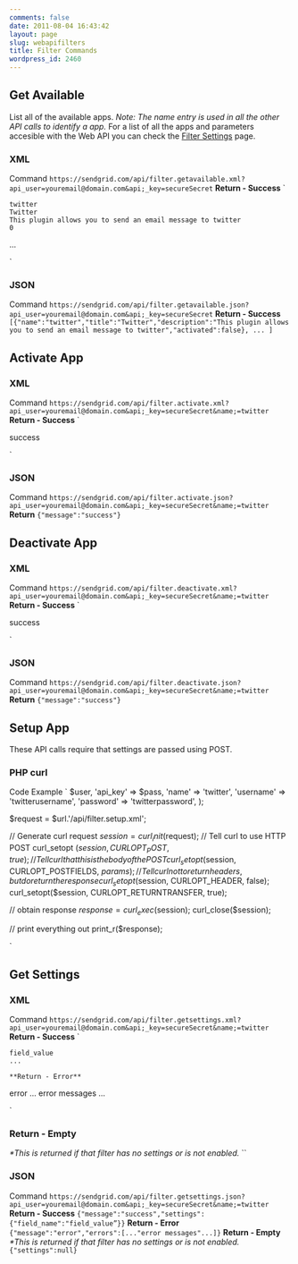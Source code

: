 ```yaml
---
comments: false
date: 2011-08-04 16:43:42
layout: page
slug: webapifilters
title: Filter Commands
wordpress_id: 2460
---
```





## Get Available


List all of the available apps.
_Note: The name entry is used in all the other API calls to identify a app._
For a list of all the apps and parameters accesible with the Web API you can check the [Filter Settings](/documentation/api/web-api/filtersettings/) page.





### XML


Command
`https://sendgrid.com/api/filter.getavailable.xml?api_user=youremail@domain.com&api;_key=secureSecret`
**Return - Success**
`

  
    twitter
    Twitter
    This plugin allows you to send an email message to twitter
    0
  
  ...

`


### JSON


Command
`https://sendgrid.com/api/filter.getavailable.json?api_user=youremail@domain.com&api;_key=secureSecret`
**Return - Success**
`[{"name":"twitter","title":"Twitter","description":"This plugin allows you to send an email message to twitter","activated":false}, ... ]`






## Activate App




### XML


Command
`https://sendgrid.com/api/filter.activate.xml?api_user=youremail@domain.com&api;_key=secureSecret&name;=twitter`
**Return - Success**
`

  success

`


### JSON


Command
`https://sendgrid.com/api/filter.activate.json?api_user=youremail@domain.com&api;_key=secureSecret&name;=twitter`
**Return**
`{"message":"success"}`






## Deactivate App




### XML


Command
`https://sendgrid.com/api/filter.deactivate.xml?api_user=youremail@domain.com&api;_key=secureSecret&name;=twitter`
**Return - Success**
`

  success

`


### JSON


Command
`https://sendgrid.com/api/filter.deactivate.json?api_user=youremail@domain.com&api;_key=secureSecret&name;=twitter`
**Return**
`{"message":"success"}`






## Setup App


These API calls require that settings are passed using POST.


### PHP curl


Code Example
` $user,
  'api_key' => $pass,
  'name' => 'twitter',
  'username' => 'twitterusername',
  'password' => 'twitterpassword',
);

$request = $url.'/api/filter.setup.xml';

// Generate curl request
$session = curl_init($request);
// Tell curl to use HTTP POST
curl_setopt ($session, CURLOPT_POST, true);
// Tell curl that this is the body of the POST
curl_setopt ($session, CURLOPT_POSTFIELDS, $params);
// Tell curl not to return headers, but do return the response
curl_setopt($session, CURLOPT_HEADER, false);
curl_setopt($session, CURLOPT_RETURNTRANSFER, true);
 
// obtain response
$response = curl_exec($session);
curl_close($session);
 
// print everything out
print_r($response);

`






## Get Settings




### XML


Command
`https://sendgrid.com/api/filter.getsettings.xml?api_user=youremail@domain.com&api;_key=secureSecret&name;=twitter`
**Return - Success**
`

    field_value
    ...

`
**Return - Error**
`

  error
  ... error messages ...

`


### Return - Empty


_*This is returned if that filter has no settings or is not enabled._
``


### JSON


Command
`https://sendgrid.com/api/filter.getsettings.json?api_user=youremail@domain.com&api;_key=secureSecret&name;=twitter`
**Return - Success**
`{"message":"success","settings":{"field_name":"field_value”}}`
**Return - Error**
`{"message":"error","errors":[..."error messages"...]}`
**Return - Empty**
_*This is returned if that filter has no settings or is not enabled._
`{"settings":null}`
